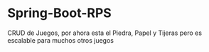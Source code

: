 # Spring-Boot-RPS
CRUD de Juegos, por ahora esta el Piedra, Papel y Tijeras pero es escalable para muchos otros juegos
